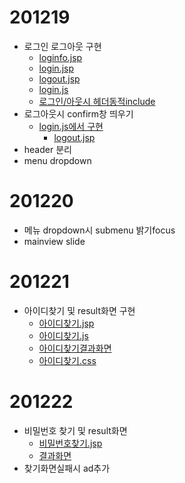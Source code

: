 
# 201219
- 로그인 로그아웃 구현
  - [loginfo.jsp](Semi/WebContent/login/loginfo.jsp)
  - [login.jsp](Semi/WebContent/login/login.jsp)
  - [logout.jsp](Semi/WebContent/login/logout.jsp)
  - [login.js](Semi/WebContent/js/login.js)
  - [로그인/아웃시 헤더동적include](Semi/WebContent/index.jsp)
- 로그아웃시 confirm창 띄우기
  - [login.js에서 구현](Semi/WebContent/js/login.js)
    - [logout.jsp](Semi/WebContent/login/logout.jsp)
- header 분리
- menu dropdown 

# 201220 
- 메뉴 dropdown시 submenu 밝기focus
- mainview slide 

# 201221
- 아이디찾기 및 result화면 구현
  - [아이디찾기.jsp](Semi/WebContent/login/findId.jsp)
  - [아이디찾기.js](Semi/WebContent/js/findinfo.js)
  - [아이디찾기결과화면](Semi/WebContent/login/findIdResult.jsp)
  - [아이디찾기.css](Semi/WebContent/css/findinfo.css)

# 201222
- 비밀번호 찾기 및 result화면 
  - [비밀번호찾기.jsp](Semi/WebContent/login/findPw.jsp)
  - [결과화면](Semi/WebContent/login/findPwResult.jsp)
- 찾기화면실패시 ad추가
  